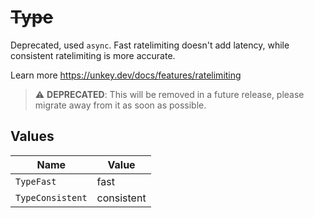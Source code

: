 # ~~Type~~

Deprecated, used `async`. Fast ratelimiting doesn't add latency, while consistent ratelimiting is more accurate.

Learn more
<https://unkey.dev/docs/features/ratelimiting>

> :warning: **DEPRECATED**: This will be removed in a future release, please migrate away from it as soon as possible.


## Values

| Name             | Value            |
| ---------------- | ---------------- |
| `TypeFast`       | fast             |
| `TypeConsistent` | consistent       |